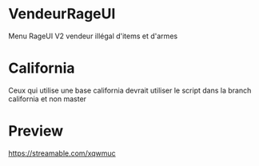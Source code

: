 # VendeurRageUI
Menu RageUI V2 vendeur illégal d'items et d'armes

# California
Ceux qui utilise une base california devrait utiliser le script dans la branch california et non master

# Preview
https://streamable.com/xqwmuc
